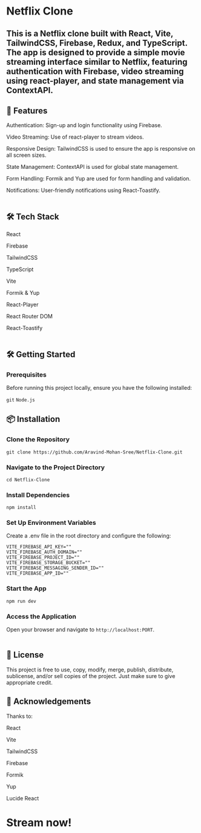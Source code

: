 # Netflix Clone

## This is a Netflix clone built with React, Vite, TailwindCSS, Firebase, Redux, and TypeScript. The app is designed to provide a simple movie streaming interface similar to Netflix, featuring authentication with Firebase, video streaming using react-player, and state management via ContextAPI.

## 🚀 Features<br>

Authentication: Sign-up and login functionality using Firebase.

Video Streaming: Use of react-player to stream videos.

Responsive Design: TailwindCSS is used to ensure the app is responsive on all screen sizes.

State Management: ContextAPI is used for global state management.

Form Handling: Formik and Yup are used for form handling and validation.

Notifications: User-friendly notifications using React-Toastify.<br><br>
  
## 🛠️ Tech Stack

React

Firebase

TailwindCSS

TypeScript

Vite

Formik & Yup

React-Player

React Router DOM

React-Toastify<br><br>

## 🛠️ Getting Started

### Prerequisites

Before running this project locally, ensure you have the following installed:

`git`
`Node.js`

## 📦 Installation

### Clone the Repository

```
git clone https://github.com/Aravind-Mohan-Sree/Netflix-Clone.git
```

### Navigate to the Project Directory

```
cd Netflix-Clone
```

### Install Dependencies

```
npm install
```

### Set Up Environment Variables

Create a .env file in the root directory and configure the following:

```
VITE_FIREBASE_API_KEY=""
VITE_FIREBASE_AUTH_DOMAIN=""
VITE_FIREBASE_PROJECT_ID=""
VITE_FIREBASE_STORAGE_BUCKET=""
VITE_FIREBASE_MESSAGING_SENDER_ID=""
VITE_FIREBASE_APP_ID=""
```

### Start the App

```
npm run dev
```

### Access the Application

Open your browser and navigate to `http://localhost:PORT`.<br><br>

## 📄 License

This project is free to use, copy, modify, merge, publish, distribute, sublicense, and/or sell copies of the project.
Just make sure to give appropriate credit.

## 🙌 Acknowledgements

Thanks to:

React

Vite

TailwindCSS

Firebase

Formik

Yup

Lucide React

# Stream now!
